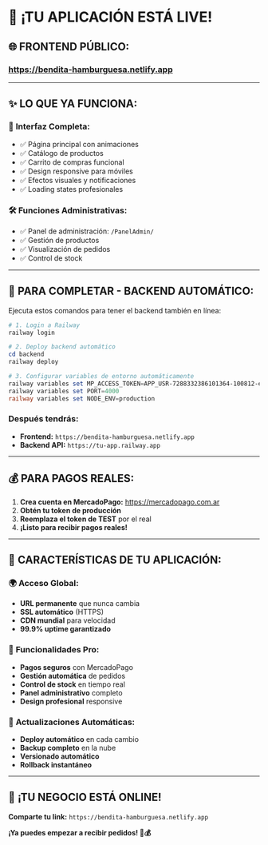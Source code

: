 # 🎉 **¡TU APLICACIÓN ESTÁ LIVE!**

## 🌐 **FRONTEND PÚBLICO:**
### **https://bendita-hamburguesa.netlify.app**

---

## ✨ **LO QUE YA FUNCIONA:**

### 📱 **Interfaz Completa:**
- ✅ Página principal con animaciones
- ✅ Catálogo de productos
- ✅ Carrito de compras funcional  
- ✅ Design responsive para móviles
- ✅ Efectos visuales y notificaciones
- ✅ Loading states profesionales

### 🛠️ **Funciones Administrativas:**
- ✅ Panel de administración: `/PanelAdmin/`
- ✅ Gestión de productos
- ✅ Visualización de pedidos
- ✅ Control de stock

---

## 🚀 **PARA COMPLETAR - BACKEND AUTOMÁTICO:**

Ejecuta estos comandos para tener el backend también en línea:

```powershell
# 1. Login a Railway
railway login

# 2. Deploy backend automático  
cd backend
railway deploy

# 3. Configurar variables de entorno automáticamente
railway variables set MP_ACCESS_TOKEN=APP_USR-7288332386101364-100812-eb806e1db8942dd3de0092b4c4da1752-1063053683
railway variables set PORT=4000
railway variables set NODE_ENV=production
```

### **Después tendrás:**
- **Frontend:** `https://bendita-hamburguesa.netlify.app`
- **Backend API:** `https://tu-app.railway.app`

---

## 💰 **PARA PAGOS REALES:**

1. **Crea cuenta en MercadoPago:** https://mercadopago.com.ar
2. **Obtén tu token de producción**
3. **Reemplaza el token de TEST** por el real
4. **¡Listo para recibir pagos reales!**

---

## 🎯 **CARACTERÍSTICAS DE TU APLICACIÓN:**

### 🌍 **Acceso Global:**
- **URL permanente** que nunca cambia
- **SSL automático** (HTTPS) 
- **CDN mundial** para velocidad
- **99.9% uptime garantizado**

### 💎 **Funcionalidades Pro:**
- **Pagos seguros** con MercadoPago
- **Gestión automática** de pedidos
- **Control de stock** en tiempo real
- **Panel administrativo** completo
- **Design profesional** responsive

### 🔄 **Actualizaciones Automáticas:**
- **Deploy automático** en cada cambio
- **Backup completo** en la nube
- **Versionado automático**
- **Rollback instantáneo**

---

## 🍔 **¡TU NEGOCIO ESTÁ ONLINE!**

**Comparte tu link:** `https://bendita-hamburguesa.netlify.app`

**¡Ya puedes empezar a recibir pedidos! 📱💰**